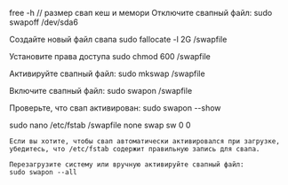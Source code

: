free -h // размер свап кеш и мемори
    Отключите свапный файл:
    sudo swapoff /dev/sda6

Создайте новый файл свапа
	sudo fallocate -l 2G /swapfile

Установите права доступа
	sudo chmod 600 /swapfile

Активируйте свапный файл:
	sudo mkswap /swapfile

Включите свапный файл:
	sudo swapon /swapfile

Проверьте, что свап активирован:
	sudo swapon --show

sudo nano /etc/fstab
    /swapfile none swap sw 0 0

    Если вы хотите, чтобы свап автоматически активировался при загрузке, убедитесь, что /etc/fstab содержит правильную запись для свапа.

    Перезагрузите систему или вручную активируйте свапный файл:
    sudo swapon --all
